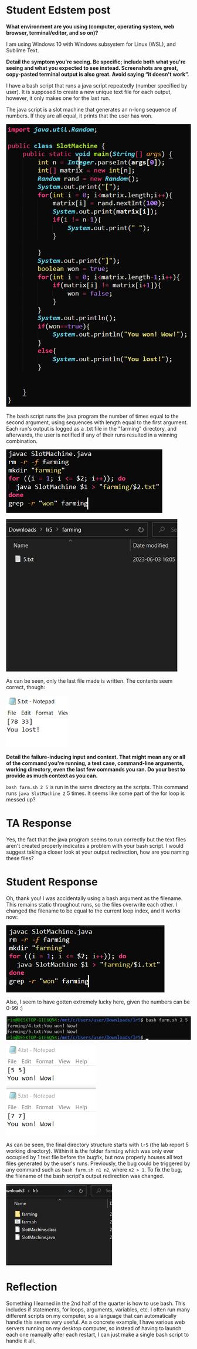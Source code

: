 # Student Edstem post
**What environment are you using (computer, operating system, web browser, terminal/editor, and so on)?**

I am using Windows 10 with Windows subsystem for Linux (WSL), and Sublime Text.


**Detail the symptom you're seeing. Be specific; include both what you're seeing and what you expected to see instead. Screenshots are great, copy-pasted terminal output is also great. Avoid saying “it doesn't work”.**

I have a bash script that runs a java script repeatedly (number specified by user). It is supposed to create a new unique text file for each output, however, it only makes one for the last run.

The java script is a slot machine that generates an n-long sequence of numbers. If they are all equal, it prints that the user has won.

![Image](l51.png)

The bash script runs the java program the number of times equal to the second argument, using sequences with length equal to the first argument. Each run's output is logged as a .txt file in the "farming" directory, and afterwards, the user is notified if any of their runs resulted in a winning combination.

![Image](l52.png)

![Image](l53.png)

As can be seen, only the last file made is written. The contents seem correct, though:

![Image](l54.png)


**Detail the failure-inducing input and context. That might mean any or all of the command you're running, a test case, command-line arguments, working directory, even the last few commands you ran. Do your best to provide as much context as you can.**

`bash farm.sh 2 5` is run in the same directory as the scripts. This command runs `java SlotMachine 2` 5 times. It seems like some part of the for loop is messed up?

# TA Response

Yes, the fact that the java program seems to run correctly but the text files aren't created properly indicates a problem with your bash script. I would suggest taking a closer look at your output redirection, how are you naming these files?

# Student Response

Oh, thank you! I was accidentally using a bash argument as the filename. This remains static throughout runs, so the files overwrite each other. I changed the filename to be equal to the current loop index, and it works now:

![Image](l55.png)

Also, I seem to have gotten extremely lucky here, given the numbers can be 0-99 :)

![Image](l56.png)

![Image](l57.png)

As can be seen, the final directory structure starts with `lr5` (the lab report 5 working directory). Within it is the folder `farming` which was only ever occupied by 1 text file before the bugfix, but now properly houses all text files generated by the user's runs. Previously, the bug could be triggered by any command such as `bash farm.sh n1 n2`, where `n2 > 1`. To fix the bug, the filename of the bash script's output redirection was changed.

![Image](l5last.png)

# Reflection

Something I learned in the 2nd half of the quarter is how to use bash. This includes if statements, for loops, arguments, variables, etc. I often run many different scripts on my computer, so a language that can automatically handle this seems very useful. As a concrete example, I have various web servers running on my desktop computer, so instead of having to launch each one manually after each restart, I can just make a single bash script to handle it all.
